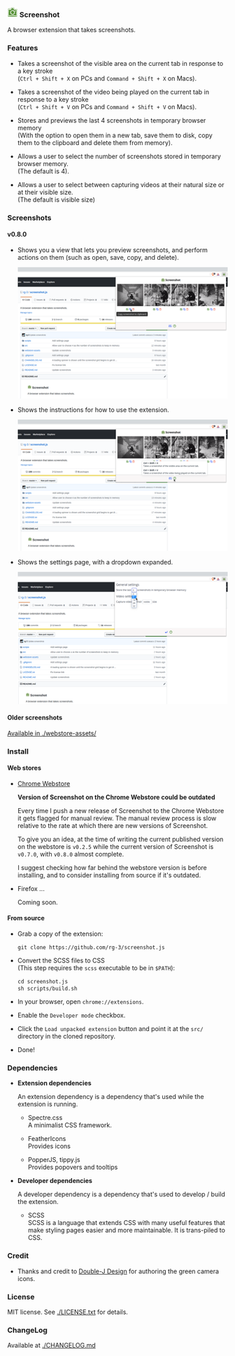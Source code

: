### ![logo](src/images/camera24.png) Screenshot

A browser extension that takes screenshots.

### Features

* Takes a screenshot of the visible area on the current tab in response to
  a key stroke  
  (`Ctrl + Shift + X` on PCs and  `Command + Shift + X` on Macs).

* Takes a screenshot of the video being played on the current tab in response to
  a key stroke  
  (`Ctrl + Shift + V` on PCs and  `Command + Shift + V` on Macs).

* Stores and previews the last 4 screenshots in temporary browser memory  
  (With the option to open them in a new tab, save them to disk, copy them to
   the clipboard and delete them from memory).

* Allows a user to select the number of screenshots stored in temporary browser memory.  
  (The default is 4).

* Allows a user to select between capturing videos at their natural size or at
  their visible size.   
  (The default is visible size)

### Screenshots

#### v0.8.0

* Shows you a view that lets you preview screenshots, and perform actions on
  them (such as open, save, copy, and delete).

  ![screenshot](./webstore-assets/v0.8.0/copy_screenshot_v0.8.0_1280x800.png)

* Shows the instructions for how to use the extension.

  ![screenshot](./webstore-assets/v0.8.0/help_screenshot_v0.8.0_1280x800.png)

* Shows the settings page, with a dropdown expanded.

  ![screenshot](./webstore-assets/v0.8.0/settings_screenshot_v0.8.0_1280x800-1.png)

#### Older screenshots

[Available in ./webstore-assets/](./webstore-assets/)

### Install

#### Web stores

* [Chrome Webstore](https://chrome.google.com/webstore/detail/screenshot/ehmcpclingghgidajkpodncclbginiak)

  __Version of Screenshot on the Chrome Webstore could be outdated__

  Every time I push a new release of Screenshot to the Chrome Webstore it gets
  flagged for manual review. The manual review process is slow relative to the
  rate at which there are new versions of Screenshot.

  To give you an idea, at the time of writing the current published version on
  the webstore is `v0.2.5` while the current version of Screenshot is `v0.7.0`,
  with `v0.8.0` almost complete.

  I suggest checking how far behind the webstore version is before installing,
  and to consider installing from source if it's outdated.

* Firefox ...

  Coming soon.

#### From source

* Grab a copy of the extension:

      git clone https://github.com/rg-3/screenshot.js

* Convert the SCSS files to CSS  
  (This step requires the `scss` executable to be in `$PATH`):

      cd screenshot.js
      sh scripts/build.sh

* In your browser, open `chrome://extensions`.

* Enable the `Developer mode` checkbox.

* Click the `Load unpacked extension` button and point it at the `src/`
  directory in the cloned repository.

* Done!

### Dependencies

  * **Extension dependencies**

    An extension dependency is a dependency that's used while the extension
    is running.

    * Spectre.css  
      A minimalist CSS framework.

    * FeatherIcons  
      Provides icons

    * PopperJS, tippy.js  
      Provides popovers and tooltips

  * **Developer dependencies**

    A developer dependency is a dependency that's used to develop / build the
    extension.

      * SCSS  
        SCSS is a language that extends CSS with many useful features that make
        styling pages easier and more maintainable. It is trans-piled to CSS.

### Credit

  * Thanks and credit to
    [Double-J Design](http://www.iconarchive.com/artist/double-j-design.html)
    for authoring the green camera icons.

### License

MIT license. See [./LICENSE.txt](./LICENSE.txt) for details.

### ChangeLog

Available at [./CHANGELOG.md](./CHANGELOG.md)
